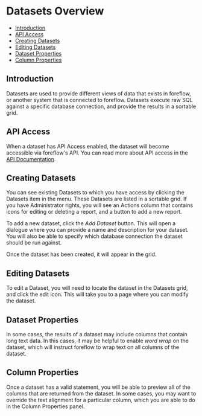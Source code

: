 # Datasets Overview

-   [Introduction](#introduction)
-   [API Access](#api-access)
-   [Creating Datasets](#creating-datasets)
-   [Editing Datasets](#editing-datasets)
-   [Dataset Properties](#dataset-properties)
-   [Column Properties](#column-properties)

<a name="introduction"></a>

## Introduction

Datasets are used to provide different views of data that exists in foreflow, or another system that is connected to foreflow. Datasets execute raw SQL against a specific database connection, and provide the results in a sortable grid.

<a name="api-access"></a>

## API Access

When a dataset has API Access enabled, the dataset will become accessible via foreflow's API. You can read more about API access in the [API Documentation](/{{version}}/api).

<a name="creating-datasets"></a>

## Creating Datasets

You can see existing Datasets to which you have access by clicking the Datasets item in the menu. These Datasets are listed in a sortable grid. If you have Administrator rights, you will see an Actions column that contains icons for editing or deleting a report, and a button to add a new report.

To add a new dataset, click the _Add Dataset_ button. This will open a dialogue where you can provide a name and description for your dataset. You will also be able to specify which database connection the dataset should be run against.

Once the dataset has been created, it will appear in the grid.

<a name="editing-datasets"></a>

## Editing Datasets

To edit a Dataset, you will need to locate the dataset in the Datasets grid, and click the edit icon. This will take you to a page where you can modify the dataset.

<a name="dataset-properties"></a>

## Dataset Properties

In some cases, the results of a dataset may include columns that contain long text data. In this cases, it may be helpful to enable _word wrap_ on the dataset, which will instruct foreflow to wrap text on all columns of the dataset.

<a name="column-properties"></a>

## Column Properties

Once a dataset has a valid statement, you will be able to preview all of the columns that are returned from the dataset. In some cases, you may want to override the text alignment for a particular column, which you are able to do in the Column Properties panel.
